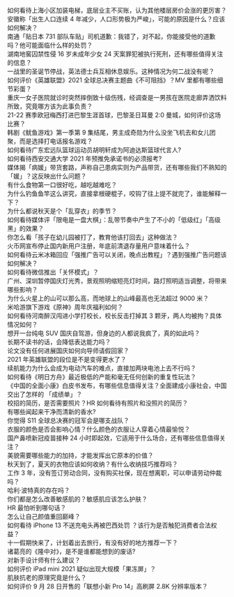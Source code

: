 如何看待上海小区加装电梯，底层业主不买账，认为其他楼层房价会涨的更厉害？  
安徽称「出生人口连续 4 年减少，人口形势极为严峻」，可能的原因是什么？应该如何解决？  
南通「贴日本 731 部队车贴」司机道歉：我错了，对不起，你能接受他的道歉吗？他可能面临什么样的处罚？  
湖南地窖囚禁性侵 16 岁未成年少女 24 天案罪犯被执行死刑，还有哪些值得关注的信息？  
一战里的圣诞节停战，英法德士兵互相休息娱乐。这种情况为何二战没有呢？  
如何评价《英雄联盟》2021 全球总决赛主题曲《不可阻挡》？MV 里都有哪些细节彩蛋？  
重庆一女子医院就诊时突然摔倒致十级伤残，经调查是一男孩在医院走廊弄洒饮料所致，究竟哪方该为此事负责？  
21-22 赛季欧冠梅西打进巴黎生涯首球，巴黎圣日耳曼 2:0 曼城，如何评价这场比赛？  
韩剧《鱿鱼游戏》第一季第 9 集结尾，男主成奇勋为什么没坐飞机去和女儿团聚，而是选择打电话报名游戏？  
如何看待广东宏远队篮球运动员胡明轩成为阿迪达斯篮球代言人?  
如何看待西安交通大学 2021 年预推免承诺书的必须报考?  
媒体揭「病媛」带货套路，声称自己患病实则为产品带货，还有哪些我们不熟知的「媛」？这反映出什么问题？  
有什么食物第一口很好吃，越吃越难吃？  
为什么钓鱼鱼竿这么讲究，直接拿根硬棍子，咬钩了往上提不就完了，谁能解释一下？  
为什么都说秋天是个「乱穿衣」的季节？  
如何看待媒体评「限电是一盘大棋」：乱带节奏中产生了不小的「低级红」「高级黑」的效果？  
你怎么看「孩子在幼儿园被打了，教育他该打回去」这种做法？  
火币网宣布停止国内新用户注册，年底前清退存量用户意味着什么？  
如何看待云米冰箱回应「强推广告可以关闭，晚点出教程」？遇到强推广告问题该如何解决？  
如何看待微信推出「关怀模式」？  
广州、深圳暂停国庆灯光秀，景观照明缩短亮灯时间，路灯照明适当调整，将带来哪些影响？  
为什么火星上的山可以那么高，而地球上的山峰最高也无法超过 9000 米？  
米哈游旗下游戏《原神》周年庆福利如何？  
如何看待河南醉汉闯进小学打校长，校长反击打掉其 3 颗牙，两人均被拘？具体情况如何？  
想开一台纯电 SUV 国庆自驾游，但身边的人都说我疯了，真的如此吗？  
长期不读书的话，会降低表达能力吗？  
论文没有任何进展国庆如何向导师请假回家？  
2021 年英雄联盟的段位是不是变得更水了？  
续航能力为什么会成为电动汽车的难点，直接加两块电池上去不行吗？  
如何看待《明日方舟》最近极低的产能和毫无任何创新的重复性玩法？  
《中国的全面小康》白皮书发布，有哪些信息值得关注？全面建成小康社会，中国交出了怎样的 「成绩单」？  
校招的简历，是否需要照片？HR 如何看待有照片和没照片的简历？  
有哪些闻起来干净而清新的香水?  
你觉得 S11 全球总决赛的冠军会是哪支战队？  
衣服的颜色是否会影响心情？什么颜色的衣服让人穿着心情最愉悦？  
国产鼻喷新冠疫苗接种 24 小时即起效，它适用于什么场合，还有哪些信息值得关注？  
美貌需要哪些能力的加持，才能发挥出它原本的价值？  
秋天到了，夏天的衣物应该如何收纳？有什么收纳技巧推荐吗？  
工作 3 年，没有签订劳动合同，没有购买社保，现在想离职，可以申请劳动仲裁吗？  
哈利·波特真的存在吗？  
你们都是怎么改善敏感肌的？敏感肌应该怎么护肤？  
HR 最怕听到哪句话？  
怎么让自己颜值重回巅峰？  
如何看待 iPhone 13 不送充电头再被巴西处罚 ？该行为是否触犯消费者合法权益？  
十一假期快来了，计划着出去旅行，有没有好的地方推荐一下？  
诸葛亮的《隆中对》，是不是谁都能想到的废话?  
对新手设计师有什么建议？  
如何评价 iPad mini 2021 疑似出现大规模「果冻屏」？  
肌肤抗老的原理究竟是什么？  
如何评价 9 月 28 日开售的「联想小新 Pro 14」高刷屏 2.8K 分辨率版本？  
